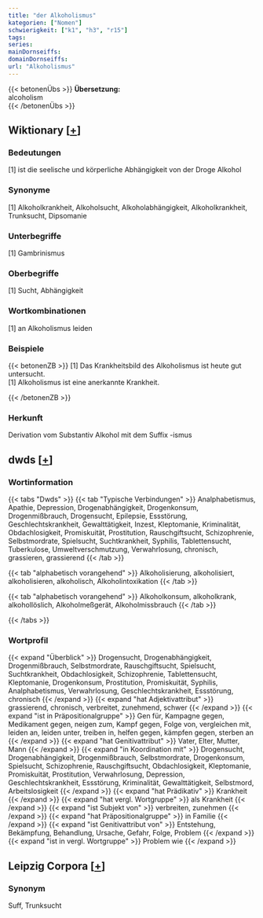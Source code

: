 ```yaml
---
title: "der Alkoholismus"
kategorien: ["Nomen"]
schwierigkeit: ["k1", "h3", "r15"]
tags:
series:
mainDornseiffs:
domainDornseiffs:
url: "Alkoholismus"
---
```


{{< betonenÜbs >}}
**Übersetzung:**  
alcoholism  
{{< /betonenÜbs >}}

## Wiktionary [[+](https://de.wiktionary.org/wiki/Alkoholismus)]

### Bedeutungen
[1] ist die seelische und körperliche Abhängigkeit von der Droge Alkohol  

### Synonyme
[1] Alkoholkrankheit, Alkoholsucht, Alkoholabhängigkeit, Alkoholkrankheit, Trunksucht, Dipsomanie  

### Unterbegriffe
[1] Gambrinismus  

### Oberbegriffe
[1] Sucht, Abhängigkeit  

### Wortkombinationen
[1] an Alkoholismus leiden  

### Beispiele
{{< betonenZB >}}
[1] Das Krankheitsbild des Alkoholismus ist heute gut untersucht.  
[1] Alkoholismus ist eine anerkannte Krankheit.  

{{< /betonenZB >}}
### Herkunft
Derivation vom Substantiv Alkohol mit dem Suffix -ismus  



## dwds [[+](https://www.dwds.de/wb/Alkoholismus)]

### Wortinformation
{{< tabs "Dwds" >}}
{{< tab "Typische Verbindungen" >}}
Analphabetismus, Apathie, Depression, Drogenabhängigkeit, Drogenkonsum, Drogenmißbrauch, Drogensucht, Epilepsie, Essstörung, Geschlechtskrankheit, Gewalttätigkeit, Inzest, Kleptomanie, Kriminalität, Obdachlosigkeit, Promiskuität, Prostitution, Rauschgiftsucht, Schizophrenie, Selbstmordrate, Spielsucht, Suchtkrankheit, Syphilis, Tablettensucht, Tuberkulose, Umweltverschmutzung, Verwahrlosung, chronisch, grassieren, grassierend
{{< /tab >}}

{{< tab "alphabetisch vorangehend" >}}
Alkoholisierung, alkoholisiert, alkoholisieren, alkoholisch, Alkoholintoxikation
{{< /tab >}}

{{< tab "alphabetisch vorangehend" >}}
Alkoholkonsum, alkoholkrank, alkohollöslich, Alkoholmeßgerät, Alkoholmissbrauch
{{< /tab >}}

{{< /tabs >}}

### Wortprofil
{{< expand "Überblick" >}} Drogensucht, Drogenabhängigkeit, Drogenmißbrauch, Selbstmordrate, Rauschgiftsucht, Spielsucht, Suchtkrankheit, Obdachlosigkeit, Schizophrenie, Tablettensucht, Kleptomanie, Drogenkonsum, Prostitution, Promiskuität, Syphilis, Analphabetismus, Verwahrlosung, Geschlechtskrankheit, Essstörung, chronisch {{< /expand >}}
{{< expand "hat Adjektivattribut" >}} grassierend, chronisch, verbreitet, zunehmend, schwer {{< /expand >}}
{{< expand "ist in Präpositionalgruppe" >}} Gen für, Kampagne gegen, Medikament gegen, neigen zum, Kampf gegen, Folge von, vergleichen mit, leiden an, leiden unter, treiben in, helfen gegen, kämpfen gegen, sterben an {{< /expand >}}
{{< expand "hat Genitivattribut" >}} Vater, Elter, Mutter, Mann {{< /expand >}}
{{< expand "in Koordination mit" >}} Drogensucht, Drogenabhängigkeit, Drogenmißbrauch, Selbstmordrate, Drogenkonsum, Spielsucht, Schizophrenie, Rauschgiftsucht, Obdachlosigkeit, Kleptomanie, Promiskuität, Prostitution, Verwahrlosung, Depression, Geschlechtskrankheit, Essstörung, Kriminalität, Gewalttätigkeit, Selbstmord, Arbeitslosigkeit {{< /expand >}}
{{< expand "hat Prädikativ" >}} Krankheit {{< /expand >}}
{{< expand "hat vergl. Wortgruppe" >}} als Krankheit {{< /expand >}}
{{< expand "ist Subjekt von" >}} verbreiten, zunehmen {{< /expand >}}
{{< expand "hat Präpositionalgruppe" >}} in Familie {{< /expand >}}
{{< expand "ist Genitivattribut von" >}} Entstehung, Bekämpfung, Behandlung, Ursache, Gefahr, Folge, Problem {{< /expand >}}
{{< expand "ist in vergl. Wortgruppe" >}} Problem wie {{< /expand >}}

## Leipzig Corpora [[+](https://corpora.uni-leipzig.de/en/res?word=Alkoholismus&corpusId=deu_newscrawl-public_2018)]


### Synonym
Suff, Trunksucht

